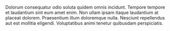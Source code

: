 Dolorum consequatur odio soluta quidem omnis incidunt. Tempore tempore et laudantium sint eum amet enim. Non ullam ipsam itaque laudantium at placeat dolorem. Praesentium illum doloremque nulla. Nesciunt repellendus aut est mollitia eligendi. Voluptatibus animi tenetur quibusdam perspiciatis.